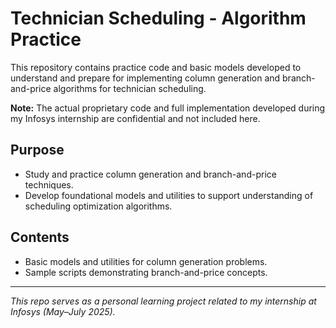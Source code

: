 # Technician Scheduling - Algorithm Practice

This repository contains practice code and basic models developed to understand and prepare for implementing column generation and branch-and-price algorithms for technician scheduling.

**Note:** The actual proprietary code and full implementation developed during my Infosys internship are confidential and not included here.

## Purpose  
- Study and practice column generation and branch-and-price techniques.  
- Develop foundational models and utilities to support understanding of scheduling optimization algorithms.  

## Contents  
- Basic models and utilities for column generation problems.  
- Sample scripts demonstrating branch-and-price concepts.  

---

*This repo serves as a personal learning project related to my internship at Infosys (May–July 2025).*  
